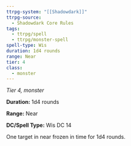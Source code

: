 ```yaml
---
ttrpg-system: "[[Shadowdark]]"
ttrpg-source:
  - Shadowdark Core Rules
tags:
  - ttrpg/spell
  - ttrpg/monster-spell
spell-type: Wis
duration: 1d4 rounds
range: Near
tier: 4
class:
  - monster
---
```

*Tier 4, monster*

**Duration:** 1d4 rounds

**Range:** Near

**DC/Spell Type:** Wis DC 14

One target in near frozen in time for 1d4 rounds. 
